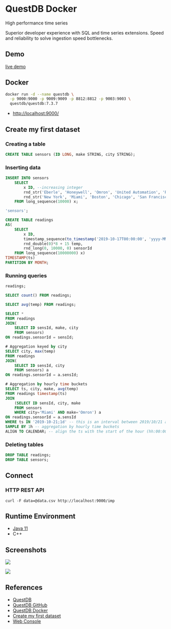 # QuestDB Docker

High performance time series

Superior developer experience with SQL and time series extensions. Speed and reliability to solve ingestion speed bottlenecks.

## Demo
[live demo](https://demo.questdb.io/)

## Docker
```sh
docker run -d --name questdb \
  -p 9000:9000 -p 9009:9009 -p 8812:8812 -p 9003:9003 \
  questdb/questdb:7.3.7
```
- [http://localhost:9000/](http://localhost:9000/)

## Create my first dataset
### Creating a table
```sql
CREATE TABLE sensors (ID LONG, make STRING, city STRING);
```

### Inserting data
```sql
INSERT INTO sensors
    SELECT
        x ID, --increasing integer
        rnd_str('Eberle', 'Honeywell', 'Omron', 'United Automation', 'RS Pro') make,
        rnd_str('New York', 'Miami', 'Boston', 'Chicago', 'San Francisco') city
    FROM long_sequence(10000) x;

'sensors';

CREATE TABLE readings
AS(
    SELECT
        x ID,
        timestamp_sequence(to_timestamp('2019-10-17T00:00:00', 'yyyy-MM-ddTHH:mm:ss'), rnd_long(1,10,0) * 100000L) ts,
        rnd_double(0)*8 + 15 temp,
        rnd_long(0, 10000, 0) sensorId
    FROM long_sequence(10000000) x)
TIMESTAMP(ts)
PARTITION BY MONTH;
```

### Running queries
```sql
readings;

SELECT count() FROM readings;

SELECT avg(temp) FROM readings;

SELECT *
FROM readings
JOIN(
    SELECT ID sensId, make, city
    FROM sensors)
ON readings.sensorId = sensId;

# Aggregation keyed by city
SELECT city, max(temp)
FROM readings
JOIN(
    SELECT ID sensId, city
    FROM sensors) a
ON readings.sensorId = a.sensId;

# Aggregation by hourly time buckets
SELECT ts, city, make, avg(temp)
FROM readings timestamp(ts)
JOIN
    (SELECT ID sensId, city, make
    FROM sensors
    WHERE city='Miami' AND make='Omron') a
ON readings.sensorId = a.sensId
WHERE ts IN '2019-10-21;1d' -- this is an interval between 2019/10/21 and the next day
SAMPLE BY 1h -- aggregation by hourly time buckets
ALIGN TO CALENDAR; -- align the ts with the start of the hour (hh:00:00)
```

### Deleting tables
```sql
DROP TABLE readings;
DROP TABLE sensors;
```

## Connect
### HTTP REST API
```
curl -F data=@data.csv http://localhost:9000/imp
```

## Runtime Environment
- [Java 11](https://openjdk.java.net/projects/jdk/11/)
- C++

## Screenshots
![](https://questdb.io/img/docs/console/overview.png)

![](https://questdb.io/img/docs/console/layout.webp)

## References
- [QuestDB](https://questdb.io/)
- [QuestDB GitHub](https://github.com/questdb/questdb)
- [QuestDB Docker](https://questdb.io/docs/deployment/docker/)
- [Create my first dataset](https://questdb.io/docs/first-database/)
- [Web Console](https://questdb.io/docs/develop/web-console/)